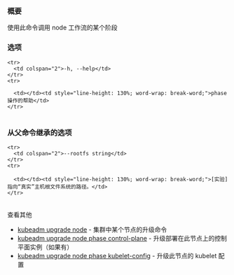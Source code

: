 
<!--
### Synopsis
-->

### 概要

<!--
Use this command to invoke single phase of the node workflow
-->

使用此命令调用 node 工作流的某个阶段

<!--
### Options
-->

### 选项

<table style="width: 100%; table-layout: fixed;">
  <colgroup>
    <col span="1" style="width: 10px;" />
    <col span="1" />
  </colgroup>
  <tbody>

    <tr>
      <td colspan="2">-h, --help</td>
    </tr>
    <tr>
<!--
      <td></td><td style="line-height: 130%; word-wrap: break-word;">help for phase</td>
-->
      <td></td><td style="line-height: 130%; word-wrap: break-word;">phase 操作的帮助</td>
    </tr>

  </tbody>
</table>


<!--
### Options inherited from parent commands
-->

### 从父命令继承的选项

<table style="width: 100%; table-layout: fixed;">
  <colgroup>
    <col span="1" style="width: 10px;" />
    <col span="1" />
  </colgroup>
  <tbody>

    <tr>
      <td colspan="2">--rootfs string</td>
    </tr>
    <tr>
<!--
      <td></td><td style="line-height: 130%; word-wrap: break-word;">[EXPERIMENTAL] The path to the 'real' host root filesystem.</td>
-->
      <td></td><td style="line-height: 130%; word-wrap: break-word;">[实验]指向“真实”主机根文件系统的路径。</td>
    </tr>

  </tbody>
</table>


<!--
SEE ALSO

* [kubeadm upgrade node](kubeadm_upgrade_node.md)	 - Upgrade commands for a node in the cluster
* [kubeadm upgrade node phase control-plane](kubeadm_upgrade_node_phase_control-plane.md)	 - Upgrade the control plane instance deployed on this node, if any
* [kubeadm upgrade node phase kubelet-config](kubeadm_upgrade_node_phase_kubelet-config.md)	 - Upgrade the kubelet configuration for this node
-->

查看其他

* [kubeadm upgrade node](kubeadm_upgrade_node.md)	 - 集群中某个节点的升级命令
* [kubeadm upgrade node phase control-plane](kubeadm_upgrade_node_phase_control-plane.md)	 - 升级部署在此节点上的控制平面实例（如果有）
* [kubeadm upgrade node phase kubelet-config](kubeadm_upgrade_node_phase_kubelet-config.md)	 - 升级此节点的 kubelet 配置
